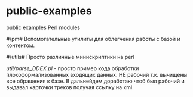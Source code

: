# public-examples
public examples Perl modules

#/pm#
Вспомогательные утилиты для облегчения работы с базой и контентом. 


#/utils#
Просто различные минискриптики на perl 

*util/parse_DDEX.pl* - просто пример кода обработки плохоформализованных входящих данных. НЕ рабочий т.к. вычищены все обращения к базе. В дальнейдем доработаю чтоб был рабочий и выдавал карточки треков получая ссылку на xml. 